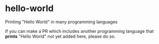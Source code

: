 # hello-world
Printing "Hello World" in many programming languages

If you can make a PR which includes another programming language that **prints** "Hello World" not yet added here, please do so.